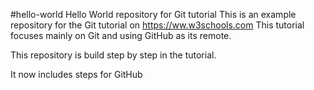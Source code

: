 #hello-world
Hello World repository for Git tutorial
This is an example repository for the Git tutorial on https://ww.w3schools.com
This tutorial focuses mainly on Git and using GitHub as its remote.

This repository is build step by step in the tutorial.

It now includes steps for GitHub
